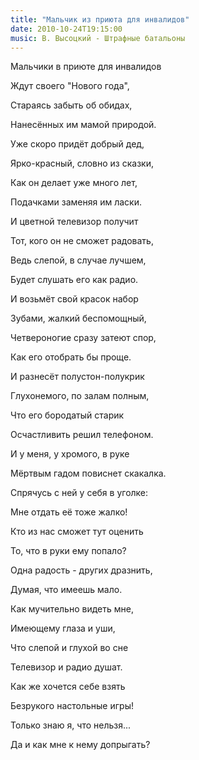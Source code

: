 ```yaml
---
title: "Мальчик из приюта для инвалидов"
date: 2010-10-24T19:15:00
music: В. Высоцкий - Штрафные батальоны
---
```


Мальчики в приюте для инвалидов

Ждут своего "Нового года",

Стараясь забыть об обидах,

Нанесённых им мамой природой.



Уже скоро придёт добрый дед,

Ярко-красный, словно из сказки,

Как он делает уже много лет,

Подачками заменяя им ласки.





И цветной телевизор получит

Тот, кого он не сможет радовать,

Ведь слепой, в случае лучшем,

Будет слушать его как радио.



И возьмёт свой красок набор

Зубами, жалкий беспомощный,

Четвероногие сразу затеют спор,

Как его отобрать бы проще.



И разнесёт полустон-полукрик

Глухонемого, по залам полным,

Что его бородатый старик

Осчастливить решил телефоном.



И у меня, у хромого, в руке

Мёртвым гадом повиснет скакалка.

Спрячусь с ней у себя в уголке:

Мне отдать её тоже жалко!





Кто из нас сможет тут оценить

То, что в руки ему попало?

Одна радость - других дразнить,

Думая, что имеешь мало.



Как мучительно видеть мне,

Имеющему глаза и уши,

Что слепой и глухой во сне

Телевизор и радио душат.



Как же хочется себе взять

Безрукого настольные игры!

Только знаю я, что нельзя...

Да и как мне к нему допрыгать?
